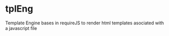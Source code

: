 # tplEng

Template Engine bases in requireJS to render html templates asociated with a javascript file

